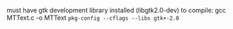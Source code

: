 must have gtk development library installed (libgtk2.0-dev)
to compile: gcc MTText.c -o MTText `pkg-config --cflags --libs gtk+-2.0`